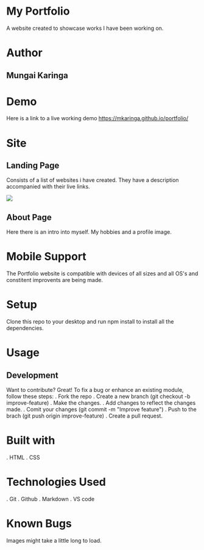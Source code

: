 # My Portfolio
A website created to showcase works I have been working on. 

# Author
## Mungai Karinga

# Demo
Here is a link to a live working demo https://mkaringa.github.io/portfolio/

# Site

## Landing Page
Consists of a list of websites i have created. They have a description accompanied with their live links.

![](images/.lpage.png)

## About Page
Here there is an intro into myself. My hobbies and a profile image.

# Mobile Support
The Portfolio website is compatible with devices of all sizes and all OS's and constitent improvents are being made.

# Setup
Clone this repo to your desktop and run npm install to install all the dependencies.

# Usage 
## Development
Want to contribute? Great!
To fix a bug or enhance an existing module, follow these steps:
. Fork the repo
. Create a new branch (git checkout -b improve-feature)
. Make the changes.
. Add changes to reflect the changes made.
. Comit your changes (git commit -m "Improve feature")
. Push to the brach (git push origin improve-feature)
. Create a pull request.

# Built with
  . HTML
  . CSS
# Technologies Used
  . Git
  . Github
  . Markdown
  . VS code
  
# Known Bugs
Images might take a little long to load.
